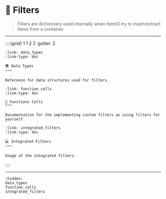 # 🔧 Filters

> Filters are dictionnary used internally when ItemIO try to insert/extract items from a container.


---

::::{grid} 1 1 2 2
:gutter: 2
```{grid-item-card}
:link: data_types
:link-type: doc

📚 Data Types
^^^

Reference for data structures used for filters.
```

```{grid-item-card}
:link: function_calls
:link-type: doc

🔧 Functions Calls
^^^

Documentation for the implementing custom filters as using filters for yourself.
```

```{grid-item-card}
:link: integrated_filters
:link-type: doc

💻 Integrated Filters
^^^

Usage of the integrated filters.
```

::::

---


```{toctree}
:hidden:
data_types
function_calls
integrated_filters
```
